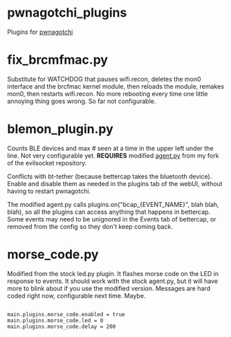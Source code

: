 # pwnagotchi_plugins

Plugins for <a href="https://github.com/evilsocket/pwnagotchi/releases/latest">pwnagotchi</a>

# fix_brcmfmac.py
Substitute for WATCHDOG that pauses wifi.recon, deletes the mon0 interface and the brcfmac kernel module,
then reloads the module, remakes mon0, then restarts wifi.recon. No more rebooting every time one little
annoying thing goes wrong. So far not configurable.

# blemon_plugin.py
Counts BLE devices and max # seen at a time in the upper left under the line. Not very configurable yet.
<b>REQUIRES</b> modified <a href="https://github.com/Sniffleupagus/pwnagotchi-snflpgs/blob/master/pwnagotchi/agent.py">agent.py</a>
from my fork of the evilsocket repository.<p>

Conflicts with bt-tether (because bettercap takes the bluetooth device). Enable and disable them as
needed in the plugins tab of the webUI, without having to restart pwnagotchi.

The modified agent.py calls plugins.on("bcap_{EVENT_NAME}", blah blah, blah), so all the plugins can
access anything that happens in bettercap. Some events may need to be unignored in the Events tab of
bettercap, or removed from the config so they don't keep coming back.<p>



# morse_code.py

Modified from the stock led.py plugin. It flashes morse code on the LED in response to events. It should
work with the stock agent.py, but it will have more to blink about if you use the modified version. Messages
are hard coded right now, configurable next time. Maybe.

<code>
main.plugins.morse_code.enabled = true
main.plugins.morse_code.led = 0
main.plugins.morse_code.delay = 200
</code>
